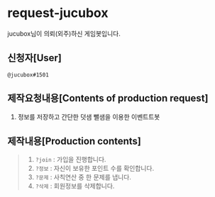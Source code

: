 # request-jucubox
jucubox님이 의뢰(외주)하신 게임봇입니다.

## 신청자[User]
`@jucubox#1501`

## 제작요청내용[Contents of production request]
1. 정보를 저장하고 간단한 덧샘 뺄샘을 이용한 이벤트트봇 

## 제작내용[Production contents]
> 1. `?join` : 가입을 진행합니다.
> 2. `?정보` : 자신이 보유한 포인트 수를 확인합니다.
> 3. `?문제` : 사칙연산 중 한 문제를 냅니다.
> 4. `?삭제` : 회원정보를 삭제합니다.
